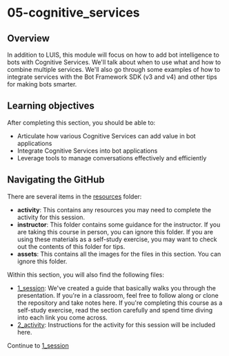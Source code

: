 # 05-cognitive_services

## Overview
In addition to LUIS, this module will focus on how to add bot intelligence to bots with Cognitive Services. We'll talk about when to use what and how to combine multiple services. We'll also go through some examples of how to integrate services with the Bot Framework SDK (v3 and v4) and other tips for making bots smarter.

## Learning objectives
After completing this section, you should be able to:
* Articulate how various Cognitive Services can add value in bot applications
* Integrate Cognitive Services into bot applications
* Leverage tools to manage conversations effectively and efficiently

## Navigating the GitHub
There are several items in the [resources](./resources) folder:
* **activity**: This contains any resources you may need to complete the activity for this session.
* **instructor**: This folder contains some guidance for the instructor. If you are taking this course in person, you can ignore this folder. If you are using these materials as a self-study exercise, you may want to check out the contents of this folder for tips.
* **assets**: This contains all the images for the files in this section. You can ignore this folder.


Within this section, you will also find the following files:
* [1_session](./1_session.ipynb): We've created a guide that basically walks you through the presentation. If you're in a classroom, feel free to follow along or clone the repository and take notes here. If you're completing this course as a self-study exercise, read the section carefully and spend time diving into each link you come across.
* [2_activity](./2_activity.md): Instructions for the activity for this session will be included here.

Continue to [1_session](./1_session.ipynb)
